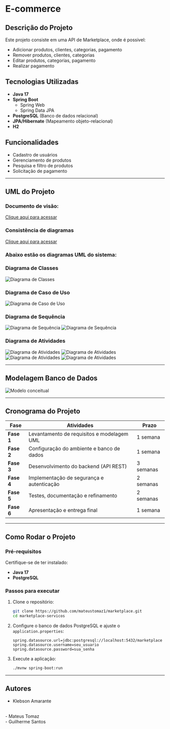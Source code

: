 # E-commerce

## Descrição do Projeto
Este projeto consiste em uma API de Marketplace, onde é possivel:

- Adicionar produtos, clientes, categorias, pagamento
- Remover produtos, clientes, categorias
- Editar produtos, categorias, pagamento
- Realizar pagamento

## Tecnologias Utilizadas
- **Java 17**
- **Spring Boot**
  - Spring Web
  - Spring Data JPA
- **PostgreSQL** (Banco de dados relacional)
- **JPA/Hibernate** (Mapeamento objeto-relacional)
- **H2** 

## Funcionalidades
- Cadastro de usuários 
- Gerenciamento de produtos
- Pesquisa e filtro de produtos
- Solicitação de pagamento

---
## UML do Projeto

### Documento de visão: 

<a href="docs/Documento de Visão - ecommerce.pdf">Clique aqui para acessar</a>


### Consistência de diagramas
 <a href="docs/consistencia-diagramas.pdf">Clique aqui para acessar</a>

### Abaixo estão os diagramas UML do sistema:

### Diagrama de Classes
![Diagrama de Classes](imagens/diagrama-classes.png)

### Diagrama de Caso de Uso
![Diagrama de Caso de Uso](imagens/diagrama-caso.jpg)

### Diagrama de Sequência
![Diagrama de Sequência](imagens/diagrama-sequencia-1.png)
![Diagrama de Sequência](imagens/diagrama-sequencia-3.png)

### Diagrama de Atividades
![Diagrama de Atividades](imagens/diagrama-atividade-1.png)
![Diagrama de Atividades](imagens/diagrama-atividade-2.png)
![Diagrama de Atividades](imagens/diagrama-atividade-3.png)
![Diagrama de Atividades](imagens/diagrama-atividade-4.png)

---

## Modelagem Banco de Dados

![Modelo conceitual](imagens/modelo-conceitual.png)


---
## Cronograma do Projeto
| Fase | Atividades | Prazo |
|------|-----------|-------|
| **Fase 1** | Levantamento de requisitos e modelagem UML | 1 semana |
| **Fase 2** | Configuração do ambiente e banco de dados | 1 semana |
| **Fase 3** | Desenvolvimento do backend (API REST) | 3 semanas |
| **Fase 4** | Implementação de segurança e autenticação | 2 semanas |
| **Fase 5** | Testes, documentação e refinamento | 2 semanas |
| **Fase 6** | Apresentação e entrega final | 1 semana |

---
## Como Rodar o Projeto
### Pré-requisitos
Certifique-se de ter instalado:
- **Java 17**
- **PostgreSQL**

### Passos para executar
1. Clone o repositório:
   ```bash
   git clone https://github.com/mateustomaz1/marketplace.git
   cd marketplace-servicos
   ```
2. Configure o banco de dados PostgreSQL e ajuste o `application.properties`:
   ```properties
   spring.datasource.url=jdbc:postgresql://localhost:5432/marketplace
   spring.datasource.username=seu_usuario
   spring.datasource.password=sua_senha
   ```
3. Execute a aplicação:
   ```bash
   ./mvnw spring-boot:run
   ```
---
## Autores

- <a src="https://www.linkedin.com/in/klebsonamarante/">Klebson Amarante</a>
<br>
- <a src="https://www.linkedin.com/in/mateus-tomaz-270b30204/">Mateus Tomaz</a>
<br>
- <a src="https://www.linkedin.com/in/guilhermee-santos/">Guilherme Santos</a>
